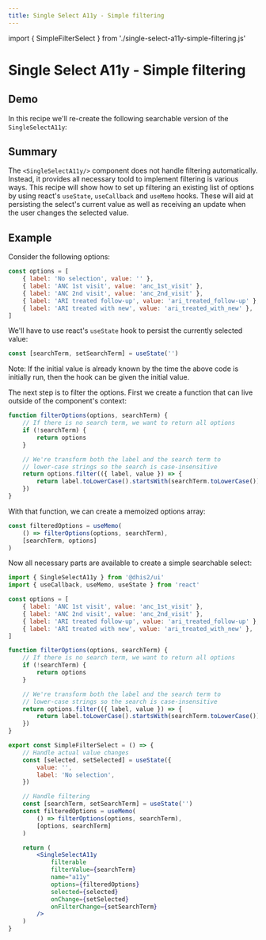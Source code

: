 ```yaml
---
title: Single Select A11y - Simple filtering
---
```


import { SimpleFilterSelect } from './single-select-a11y-simple-filtering.js'

# Single Select A11y - Simple filtering

## Demo

In this recipe we'll re-create the following searchable version of the `SingleSelectA11y`:

<SimpleFilterSelect />

## Summary

The `<SingleSelectA11y/>` component does not handle filtering automatically.
Instead, it provides all necessary toold to implement filtering is various ways.
This recipe will show how to set up filtering an existing list of options by
using react's `useState`, `useCallback` and `useMemo` hooks.
These will aid at persisting the select's current value as well as receiving
an update when the user changes the selected value.

## Example

Consider the following options:

```js
const options = [
    { label: 'No selection', value: '' },
    { label: 'ANC 1st visit', value: 'anc_1st_visit' },
    { label: 'ANC 2nd visit', value: 'anc_2nd_visit' },
    { label: 'ARI treated follow-up', value: 'ari_treated_follow-up' },
    { label: 'ARI treated with new', value: 'ari_treated_with_new' },
]
```

We'll have to use react's `useState` hook to persist the currently selected value:

```js
const [searchTerm, setSearchTerm] = useState('')
```

Note: If the initial value is already known by the time the above code is initially run,
then the hook can be given the initial value.

The next step is to filter the options. First we create a function that can live outside of the component's context:

```js
function filterOptions(options, searchTerm) {
    // If there is no search term, we want to return all options
    if (!searchTerm) {
        return options
    }

    // We're transform both the label and the search term to
    // lower-case strings so the search is case-insensitive
    return options.filter(({ label, value }) => {
        return label.toLowerCase().startsWith(searchTerm.toLowerCase())
    })
}
```

With that function, we can create a memoized options array:

```js
const filteredOptions = useMemo(
    () => filterOptions(options, searchTerm),
    [searchTerm, options]
)
```

Now all necessary parts are available to create a simple searchable select:

```jsx
import { SingleSelectA11y } from '@dhis2/ui'
import { useCallback, useMemo, useState } from 'react'

const options = [
    { label: 'ANC 1st visit', value: 'anc_1st_visit' },
    { label: 'ANC 2nd visit', value: 'anc_2nd_visit' },
    { label: 'ARI treated follow-up', value: 'ari_treated_follow-up' },
    { label: 'ARI treated with new', value: 'ari_treated_with_new' },
]

function filterOptions(options, searchTerm) {
    // If there is no search term, we want to return all options
    if (!searchTerm) {
        return options
    }

    // We're transform both the label and the search term to
    // lower-case strings so the search is case-insensitive
    return options.filter(({ label, value }) => {
        return label.toLowerCase().startsWith(searchTerm.toLowerCase())
    })
}

export const SimpleFilterSelect = () => {
    // Handle actual value changes
    const [selected, setSelected] = useState({
        value: '',
        label: 'No selection',
    })

    // Handle filtering
    const [searchTerm, setSearchTerm] = useState('')
    const filteredOptions = useMemo(
        () => filterOptions(options, searchTerm),
        [options, searchTerm]
    )

    return (
        <SingleSelectA11y
            filterable
            filterValue={searchTerm}
            name="a11y"
            options={filteredOptions}
            selected={selected}
            onChange={setSelected}
            onFilterChange={setSearchTerm}
        />
    )
}
```
